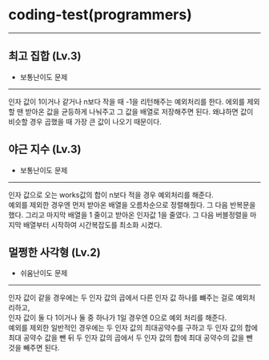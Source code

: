 # coding-test(programmers)

---

## 최고 집합 (Lv.3)

- 보통난이도 문제

---

인자 값이 1이거나 같거나 n보다 작을 때 -1을 리턴해주는 예외처리를 한다.
에외를 제외할 땐 받아온 값을 균등하게 나눠주고 그 값을 배열로 저장해주면 된다.
왜냐하면 값이 비슷할 경우 곱했을 때 가장 큰 값이 나오기 때문이다.

## 야근 지수 (Lv.3)

- 보통난이도 문제

---

인자 값으로 오는 works값의 합이 n보다 적을 경우 예외처리를 해준다.  
예외를 제외한 경우엔 먼저 받아온 배열을 오름차순으로 정렬해줬다. 그 다음 반복문을 했다. 그리고 마지막 배열을 1 줄이고 받아온 인자값 1을 줄였다. 그 다음 버블정렬을 마지막 배열부터 시작하여 시간복잡도를 최소화 시켰다.

## 멀쩡한 사각형 (Lv.2)

- 쉬움난이도 문제

---

인자 값이 같을 경우에는 두 인자 값의 곱에서 다른 인자 값 하나를 뺴주는 걸로 예외처리하고,  
 인자 값이 둘 다 1이거나 둘 중 하나가 1일 경우엔 0으로 예외 처리를 해준다.  
 예외를 제외한 일반적인 경우에는 두 인자 값의 최대공약수를 구하고 두 인자 값의 합에 최대 공약수 값을 뺀 뒤 두 인자 값의 곱에서 두 인자 값의 합에 최대 공약수의 값을 뺀 것을 빼주면 된다.
